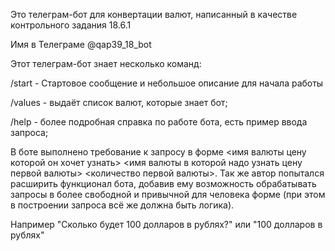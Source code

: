 Это телеграм-бот для конвертации валют, написанный в качестве контрольного задания 18.6.1

Имя в Телеграме @qap39_18_bot

Этот телеграм-бот знает несколько команд:

/start - Стартовое сообщение и небольшое описание для начала работы

/values - выдаёт список валют, которые знает бот;

/help - более подробная справка по работе бота, есть пример ввода запроса;

В боте выполнено требование к запросу в форме <имя валюты цену которой он хочет узнать> <имя валюты в которой надо узнать цену первой валюты> <количество первой валюты>.
Так же автор попытался расширить функционал бота, добавив ему возможность обрабатывать запросы в более свободной и привычной для человека форме (при этом в построении запроса всё же должна быть логика).

Например "Сколько будет 100 долларов в рублях?" или "100 долларов в рублях"
